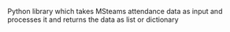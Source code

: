 Python library which takes MSteams attendance data as input and processes it and returns the data as list or dictionary 